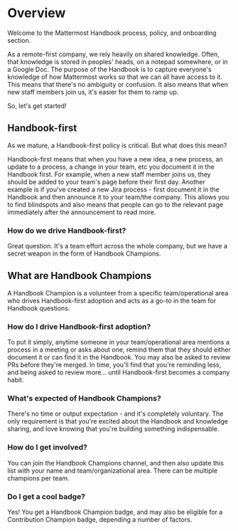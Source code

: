 # Overview

Welcome to the Mattermost Handbook process, policy, and onboarding section.

As a remote-first company, we rely heavily on shared knowledge. Often, that knowledge is stored in peoples' heads, on a notepad somewhere, or in a Google Doc. The purpose of the Handbook is to capture everyone's knowledge of how Mattermost works so that we can all have access to it. This means that there's no ambiguity or confusion. It also means that when new staff members join us, it's easier for them to ramp up.

So, let's get started!

## Handbook-first

As we mature, a Handbook-first policy is critical. But what does this mean?

Handbook-first means that when you have a new idea, a new process, an update to a process, a change in your team, etc you document it in the Handbook first. For example, when a new staff member joins us, they should be added to your team's page before their first day. Another example is if you've created a new Jira process - first document it in the Handbook and then announce it to your team/the company. This allows you to find blindspots and also means that people can go to the relevant page immediately after the announcement to read more.

### How do we drive Handbook-first?

Great question. It's a team effort across the whole company, but we have a secret weapon in the form of Handbook Champions.

## What are Handbook Champions

A Handbook Champion is a volunteer from a specific team/operational area who drives Handbook-first adoption and acts as a go-to in the team for Handbook questions.

### How do I drive Handbook-first adoption?

To put it simply, anytime someone in your team/operational area mentions a process in a meeting or asks about one, remind them that they should either document it or can find it in the Handbook. You may also be asked to review PRs before they're merged. In time, you'll find that you're reminding less, and being asked to review more... until Handbook-first becomes a company habit.

### What's expected of Handbook Champions?

There's no time or output expectation - and it's completely voluntary. The only requirement is that you're excited about the Handbook and knowledge sharing, and love knowing that you're building something indispensable. 

### How do I get involved?

You can join the Handbook Champions channel, and then also update this list with your name and team/organizational area. There can be multiple champions per team.

### Do I get a cool badge?

Yes! You get a Handbook Champion badge, and may also be eligible for a Contribution Champion badge, depending a number of factors.
